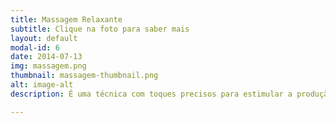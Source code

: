 ```yaml
---
title: Massagem Relaxante
subtitle: Clique na foto para saber mais
layout: default
modal-id: 6
date: 2014-07-13
img: massagem.png
thumbnail: massagem-thumbnail.png
alt: image-alt
description: É uma técnica com toques precisos para estimular a produção de hormônios responsáveis pelo relaxamento. O principal deles é a ocitocina, que diminui o estresse, combate o medo e melhora relacionamentos.

---
```

